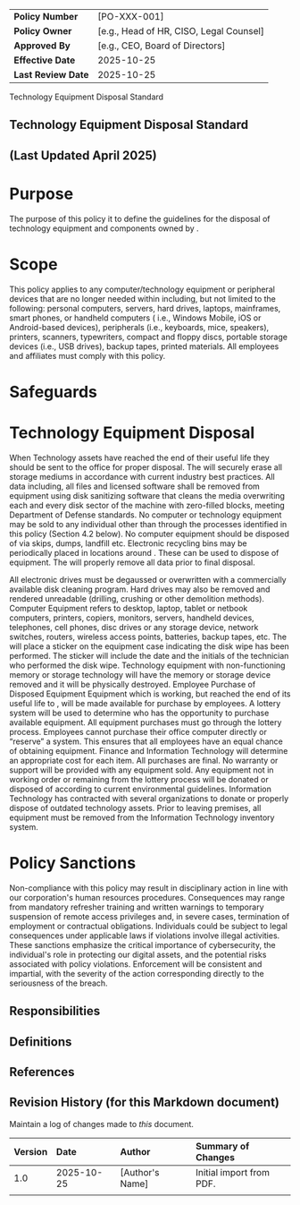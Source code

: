 | | |
|:---|:---|
| **Policy Number** | [PO-XXX-001] |
| **Policy Owner** | [e.g., Head of HR, CISO, Legal Counsel] |
| **Approved By** | [e.g., CEO, Board of Directors] |
| **Effective Date** | 2025-10-25 |
| **Last Review Date** | 2025-10-25 |

Technology Equipment Disposal Standard

## Technology Equipment Disposal Standard

## (Last Updated April 2025)

# Purpose

The purpose of this policy it to define the guidelines for the disposal of technology equipment and components owned by <Company Name>.

# Scope

This policy applies to any computer/technology equipment or peripheral devices that are no longer needed within <Company Name> including, but not limited to the following: personal computers, servers, hard drives, laptops, mainframes, smart phones, or handheld computers ( i.e., Windows Mobile, iOS or Android-based devices), peripherals (i.e., keyboards, mice, speakers), printers, scanners, typewriters, compact and floppy discs, portable storage devices (i.e., USB drives), backup tapes, printed materials. All <Company Name> employees and affiliates must comply with this policy.

# Safeguards

# Technology Equipment Disposal

When Technology assets have reached the end of their useful life they should be sent to the <Equipment Disposal Team> office for proper disposal. The <Equipment Disposal Team> will securely erase all storage mediums in accordance with current industry best practices. All data including, all files and licensed software shall be removed from equipment using disk sanitizing software that cleans the media overwriting each and every disk sector of the machine with zero-filled blocks, meeting Department of Defense standards. No computer or technology equipment may be sold to any individual other than through the processes identified in this policy (Section 4.2 below). No computer equipment should be disposed of via skips, dumps, landfill etc. Electronic recycling bins may be periodically placed in locations around <Company Name>. These can be used to dispose of equipment. The <Equipment Disposal Team> will properly remove all data prior to final disposal.

All electronic drives must be degaussed or overwritten with a commercially available disk cleaning program. Hard drives may also be removed and rendered unreadable (drilling, crushing or other demolition methods). Computer Equipment refers to desktop, laptop, tablet or netbook computers, printers, copiers, monitors, servers, handheld devices, telephones, cell phones, disc drives or any storage device, network switches, routers, wireless access points, batteries, backup tapes, etc. The <Equipment Disposal Team> will place a sticker on the equipment case indicating the disk wipe has been performed. The sticker will include the date and the initials of the technician who performed the disk wipe. Technology equipment with non-functioning memory or storage technology will have the memory or storage device removed and it will be physically destroyed. Employee Purchase of Disposed Equipment Equipment which is working, but reached the end of its useful life to <Company Name>, will be made available for purchase by employees. A lottery system will be used to determine who has the opportunity to purchase available equipment. All equipment purchases must go through the lottery process. Employees cannot purchase their office computer directly or “reserve” a system. This ensures that all employees have an equal chance of obtaining equipment. Finance and Information Technology will determine an appropriate cost for each item. All purchases are final. No warranty or support will be provided with any equipment sold. Any equipment not in working order or remaining from the lottery process will be donated or disposed of according to current environmental guidelines. Information Technology has contracted with several organizations to donate or properly dispose of outdated technology assets. Prior to leaving <Company Name> premises, all equipment must be removed from the Information Technology inventory system.

# Policy Sanctions

Non-compliance with this policy may result in disciplinary action in line with our corporation's human resources procedures. Consequences may range from mandatory refresher training and written warnings to temporary suspension of remote access privileges and, in severe cases, termination of employment or contractual obligations. Individuals could be subject to legal consequences under applicable laws if violations involve illegal activities. These sanctions emphasize the critical importance of cybersecurity, the individual's role in protecting our digital assets, and the potential risks associated with policy violations. Enforcement will be consistent and impartial, with the severity of the action corresponding directly to the seriousness of the breach.

## Responsibilities

## Definitions

## References

## Revision History (for this Markdown document)

Maintain a log of changes made to *this* document.

| Version | Date | Author | Summary of Changes |
|:---|:---|:---|:---|
| 1.0 | 2025-10-25 | [Author's Name] | Initial import from PDF. |
| | | | |